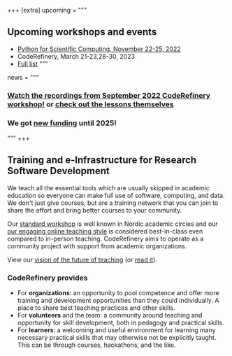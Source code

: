+++
[extra]
upcoming = """
## Upcoming workshops and events
* [Python for Scientific Computing, November 22-25, 2022](https://scicomp.aalto.fi/training/scip/python-for-scicomp-2022/)
* CodeRefinery, March 21-23,28-30, 2023
* [Full list](@/workshops/upcoming.md)
"""

news = """
### [Watch the recordings from September 2022 CodeRefinery workshop!](https://www.youtube.com/watch?v=GHlF1nGfz7g&list=PLpLblYHCzJACqaFsfQiCWp0Wqy6qG4iau) or [check out the lessons themselves](https://coderefinery.github.io/2022-09-20-workshop/schedule/)

### We got [new funding](https://neic.no/news/2021/10/01/2021-open-call-results/) until 2025!

"""
+++

## Training and e-Infrastructure for Research Software Development

We teach all the essential tools which are usually skipped in academic
education so everyone can make full use of software, computing, and
data. We don't just give courses, but are a training network that you
can join to share the effort and bring better courses to your
community.

Our [standard workshop](@/lessons/core.md) is well known in Nordic
academic circles and our [our engaging online teaching
style](@/workshops/teaching-style.md) is considered best-in-class even
compared to in-person teaching.  CodeRefinery aims to operate as a
community project with support from academic organizations.

View our [vision of the future of
teaching](https://www.youtube.com/watch?v=S9Jor12Cxdc) (or [read
it](https://hackmd.io/KRqQirJ_Rn2SHcE-t1iAUg?view)).

### CodeRefinery provides
* For **organizations**: an opportunity to pool competence
  and offer more training and development opportunities than
  they could individually.  A place to share best teaching practices
  and other skills.
* For **volunteers** and the team: a community around teaching
  and opportunity for skill development, both in pedagogy and
  practical skills.
* For **learners**: a welcoming and useful environment for
  learning many necessary practical skills that may otherwise
  not be explicitly taught. This can be through courses,
  hackathons, and the like.

